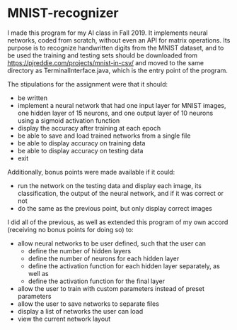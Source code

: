 # MNIST-recognizer

I made this program for my AI class in Fall 2019. It implements neural networks, coded from scratch, without even an API for matrix operations. Its purpose is to recognize handwritten digits from the MNIST dataset, and to be used the training and testing sets should be downloaded from https://pjreddie.com/projects/mnist-in-csv/ and moved to the same directory as TerminalInterface.java, which is the entry point of the program. 

The stipulations for the assignment were that it should:
* be written
* implement a neural network that had one input layer for MNIST images, one hidden layer of 15 neurons, and one output layer of 10 neurons using a sigmoid activation function
* display the accuracy after training at each epoch
* be able to save and load trained networks from a single file
* be able to display accuracy on training data
* be able to display accuracy on testing data
* exit


Additionally, bonus points were made available if it could:
* run the network on the testing data and display each image, its classification, the output of the neural network, and if it was correct or not
* do the same as the previous point, but only display correct images


I did all of the previous, as well as extended this program of my own accord (receiving no bonus points for doing so) to:
* allow neural networks to be user defined, such that the user can
  * define the number of hidden layers
  * define the number of neurons for each hidden layer
  * define the activation function for each hidden layer separately, as well as
  * define the activation function for the final layer
* allow the user to train with custom parameters instead of preset parameters
* allow the user to save networks to separate files
* display a list of networks the user can load
* view the current network layout

